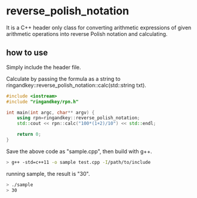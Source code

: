 # reverse_polish_notation

It is a C++ header only class for converting arithmetic expressions of given arithmetic operations into reverse Polish notation and calculating.

## how to use

Simply include the header file.

Calculate by passing the formula as a string to ringandkey::reverse_polish_notation::calc(std::string txt).

```cpp
#include <iostream>
#include "ringandkey/rpn.h"

int main(int argc, char** argv) {
    using rpn=ringandkey::reverse_polish_notation;
    std::cout << rpn::calc("100*(1+2)/10") << std::endl;

    return 0;
}
```

Save the above code as "sample.cpp", then build with g++.

```sh
> g++ -std=c++11 -o sample test.cpp -I/path/to/include
```

running sample, the result is "30".

```sh
> ./sample
> 30
```
